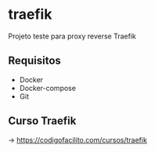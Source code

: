 # traefik


Projeto teste para proxy reverse Traefik

## Requisitos
- Docker 
- Docker-compose
- Git


## Curso Traefik 

-> https://codigofacilito.com/cursos/traefik